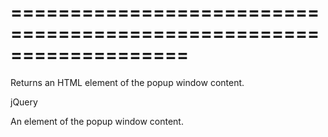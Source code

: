 <!--**
/*-------------------------------------------
    Auto-generated file. Do not modify.
-------------------------------------------

**-->
===================================================================
===================================================================

<!--shortDescription-->
Returns an HTML element of the popup window content.
<!--/shortDescription-->

<!--returnType-->jQuery<!--/returnType-->
<!--returnDescription-->
An element of the popup window content.
<!--/returnDescription-->

<!--fullDescription-->

<!--/fullDescription-->
